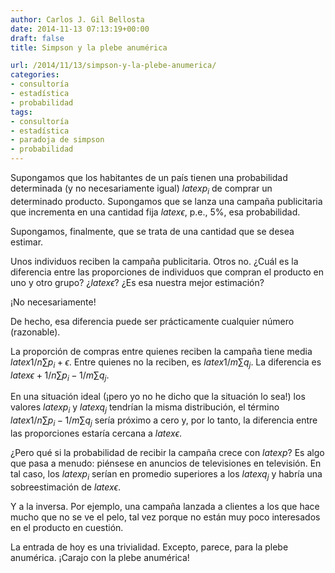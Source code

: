 ```yaml
---
author: Carlos J. Gil Bellosta
date: 2014-11-13 07:13:19+00:00
draft: false
title: Simpson y la plebe anumérica

url: /2014/11/13/simpson-y-la-plebe-anumerica/
categories:
- consultoría
- estadística
- probabilidad
tags:
- consultoría
- estadística
- paradoja de simpson
- probabilidad
---
```


Supongamos que los habitantes de un país tienen una probabilidad determinada (y no necesariamente igual) $latex p_i$ de comprar un determinado producto. Supongamos que se lanza una campaña publicitaria que incrementa en una cantidad fija $latex \epsilon$, p.e., 5%, esa probabilidad.

Supongamos, finalmente, que se trata de una cantidad que se desea estimar.

Unos individuos reciben la campaña publicitaria. Otros no. ¿Cuál es la diferencia entre las proporciones de individuos que compran el producto en uno y otro grupo? ¿$latex \epsilon$? ¿Es esa nuestra mejor estimación?

¡No necesariamente!

De hecho, esa diferencia puede ser prácticamente cualquier número (razonable).

La proporción de compras entre quienes reciben la campaña tiene media $latex 1/n \sum p_i + \epsilon$. Entre quienes no la reciben, es $latex 1/m \sum q_j$. La diferencia es $latex \epsilon + 1/n \sum p_i - 1/m \sum q_j$.

En una situación ideal (¡pero yo no he dicho que la situación lo sea!) los valores $latex p_i$ y $latex q_j$ tendrían la misma distribución, el término $latex 1/n \sum p_i - 1/m \sum q_j$ sería próximo a cero y, por lo tanto, la diferencia entre las proporciones estaría cercana a $latex \epsilon$.

¿Pero qué si la probabilidad de recibir la campaña crece con $latex p$? Es algo que pasa a menudo: piénsese en anuncios de televisiones en televisión. En tal caso, los $latex p_i$ serían en promedio superiores a los $latex q_j$ y habría una sobreestimación de $latex \epsilon$.

Y a la inversa. Por ejemplo, una campaña lanzada a clientes a los que hace mucho que no se ve el pelo, tal vez porque no están muy poco interesados en el producto en cuestión.

La entrada de hoy es una trivialidad. Excepto, parece, para la plebe anumérica. ¡Carajo con la plebe anumérica!

